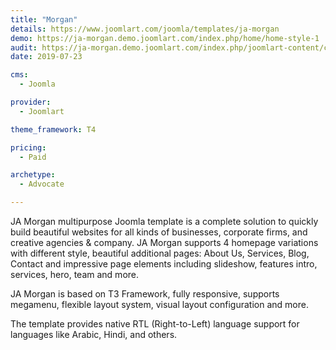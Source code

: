 ```yaml
---
title: "Morgan"
details: https://www.joomlart.com/joomla/templates/ja-morgan
demo: https://ja-morgan.demo.joomlart.com/index.php/home/home-style-1
audit: https://ja-morgan.demo.joomlart.com/index.php/joomlart-content/category-blog
date: 2019-07-23

cms: 
  - Joomla

provider:
  - Joomlart

theme_framework: T4

pricing:
  - Paid

archetype:
  - Advocate

---
```


JA Morgan multipurpose Joomla template is a complete solution to quickly build beautiful websites for all kinds of businesses, corporate firms, and creative agencies & company. JA Morgan supports 4 homepage variations with different style, beautiful additional pages: About Us, Services, Blog, Contact and impressive page elements including slideshow, features intro, services, hero, team and more.

JA Morgan is based on T3 Framework, fully responsive, supports megamenu, flexible layout system, visual layout configuration and more.

The template provides native RTL (Right-to-Left) language support for languages like Arabic, Hindi, and others.